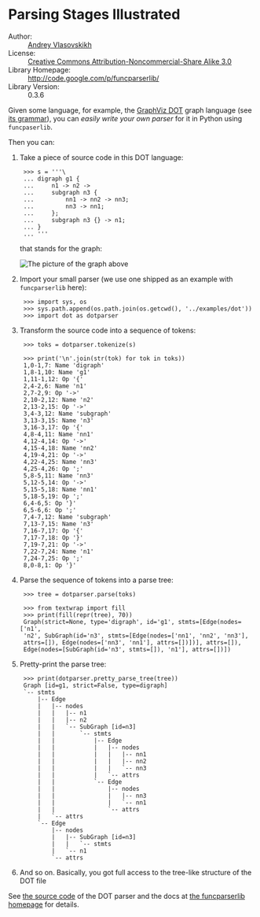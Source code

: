Parsing Stages Illustrated
==========================

<dl>
  <dt>Author:</dt>
  <dd class="vcard">
    <a class="fn url" href="http://claimid.com/vlasovskikh">Andrey Vlasovskikh</a>
  </dd>
  <dt>License:</dt>
  <dd>
    <a href="http://creativecommons.org/licenses/by-nc-sa/3.0/">
      Creative Commons Attribution-Noncommercial-Share Alike 3.0
    </a>
  </dd>
  <dt>Library Homepage:</dt>
  <dd>
    <a href="http://code.google.com/p/funcparserlib/">
      http://code.google.com/p/funcparserlib/
    </a>
  </dd>
  <dt>Library Version:</dt>
  <dd>0.3.6</dd>
</dl>

Given some language, for example, the [GraphViz DOT][dot] graph language (see
[its grammar][dot-grammar]), you can *easily write your own parser* for it in
Python using `funcpaserlib`.

Then you can:

1. Take a piece of source code in this DOT language:

        >>> s = '''\
        ... digraph g1 {
        ...     n1 -> n2 ->
        ...     subgraph n3 {
        ...         nn1 -> nn2 -> nn3;
        ...         nn3 -> nn1;
        ...     };
        ...     subgraph n3 {} -> n1;
        ... }
        ... '''

    that stands for the graph:

    ![The picture of the graph above](test-connected-subgraph.png)

2. Import your small parser (we use one shipped as an example with
    `funcparserlib` here):

        >>> import sys, os
        >>> sys.path.append(os.path.join(os.getcwd(), '../examples/dot'))
        >>> import dot as dotparser

3. Transform the source code into a sequence of tokens:

        >>> toks = dotparser.tokenize(s)

        >>> print('\n'.join(str(tok) for tok in toks))
        1,0-1,7: Name 'digraph'
        1,8-1,10: Name 'g1'
        1,11-1,12: Op '{'
        2,4-2,6: Name 'n1'
        2,7-2,9: Op '->'
        2,10-2,12: Name 'n2'
        2,13-2,15: Op '->'
        3,4-3,12: Name 'subgraph'
        3,13-3,15: Name 'n3'
        3,16-3,17: Op '{'
        4,8-4,11: Name 'nn1'
        4,12-4,14: Op '->'
        4,15-4,18: Name 'nn2'
        4,19-4,21: Op '->'
        4,22-4,25: Name 'nn3'
        4,25-4,26: Op ';'
        5,8-5,11: Name 'nn3'
        5,12-5,14: Op '->'
        5,15-5,18: Name 'nn1'
        5,18-5,19: Op ';'
        6,4-6,5: Op '}'
        6,5-6,6: Op ';'
        7,4-7,12: Name 'subgraph'
        7,13-7,15: Name 'n3'
        7,16-7,17: Op '{'
        7,17-7,18: Op '}'
        7,19-7,21: Op '->'
        7,22-7,24: Name 'n1'
        7,24-7,25: Op ';'
        8,0-8,1: Op '}'

4. Parse the sequence of tokens into a parse tree:

        >>> tree = dotparser.parse(toks)

        >>> from textwrap import fill
        >>> print(fill(repr(tree), 70))
        Graph(strict=None, type='digraph', id='g1', stmts=[Edge(nodes=['n1',
        'n2', SubGraph(id='n3', stmts=[Edge(nodes=['nn1', 'nn2', 'nn3'],
        attrs=[]), Edge(nodes=['nn3', 'nn1'], attrs=[])])], attrs=[]),
        Edge(nodes=[SubGraph(id='n3', stmts=[]), 'n1'], attrs=[])])

5. Pretty-print the parse tree:

        >>> print(dotparser.pretty_parse_tree(tree))
        Graph [id=g1, strict=False, type=digraph]
        `-- stmts
            |-- Edge
            |   |-- nodes
            |   |   |-- n1
            |   |   |-- n2
            |   |   `-- SubGraph [id=n3]
            |   |       `-- stmts
            |   |           |-- Edge
            |   |           |   |-- nodes
            |   |           |   |   |-- nn1
            |   |           |   |   |-- nn2
            |   |           |   |   `-- nn3
            |   |           |   `-- attrs
            |   |           `-- Edge
            |   |               |-- nodes
            |   |               |   |-- nn3
            |   |               |   `-- nn1
            |   |               `-- attrs
            |   `-- attrs
            `-- Edge
                |-- nodes
                |   |-- SubGraph [id=n3]
                |   |   `-- stmts
                |   `-- n1
                `-- attrs

6. And so on. Basically, you got full access to the tree-like structure of the
   DOT file

See [the source code][dot-py] of the DOT parser and the docs at [the funcparserlib
homepage][funcparserlib] for details.

  [dot]: http://www.graphviz.org/
  [dot-grammar]: http://www.graphviz.org/doc/info/lang.html
  [funcparserlib]: http://code.google.com/p/funcparserlib/
  [dot-py]: http://code.google.com/p/funcparserlib/source/browse/examples/dot/dot.py

